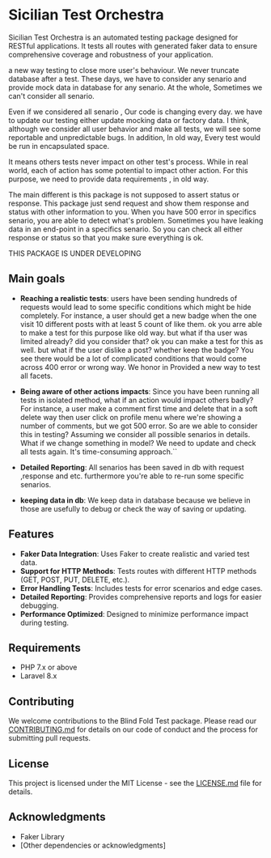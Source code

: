 # Sicilian Test Orchestra

Sicilian Test Orchestra is an automated testing package designed for RESTful applications.
It tests all routes with generated faker data to ensure comprehensive coverage and robustness of your application.

a new way testing to close more user's behaviour. We never truncate database after a test.
These days, we have to consider any senario and provide mock data in database for any senario. At the whole, Sometimes
we can't consider all senario.

Even if we considered all senario , Our code is changing every day. we have to update our testing either update mocking
data or factory data. I think, although we consider all user behavior and make all tests, we will see some reportable
and unpredictable bugs. In addition, In
old way, Every test would be run in encapsulated space.

It means others tests never impact on other test's process. While in real world, each of action has some
potential to impact other action.
For this purpose, we need to provide data requirements , in old way.

The main different is this package is not supposed to assert status or response. This package just send request and show
them response and status with other information to you.
When you have 500 error in specifics senario, you are able to detect what's problem. Sometimes you have leaking data in
an end-point in a specifics senario.
So you can check all either response or status so that you make sure everything is ok.

THIS PACKAGE IS UNDER DEVELOPING

## Main goals

- **Reaching a realistic tests**: users have been sending hundreds of requests would lead to some specific conditions
  which might be hide completely. For instance, a user should get a new badge when the one visit 10 different posts with
  at least 5 count of like them. ok you arre able to make a test for this purpose like old way. but what if tha user was
  limited already?
  did you consider that? ok you can make a test for this as well. but what if the user dislike a post? whether keep the
  badge?
  You see there would be a lot of complicated conditions that would come across 400 error or wrong way. 
  We honor in Provided a new way to test all facets.

- **Being aware of other actions impacts**: Since you have been running all tests in isolated method, what if an action
  would impact
  others badly? For instance, a user make a comment first time and delete that in a soft delete way then user click on
  profile menu where
  we're showing a number of comments, but we got 500 error. So are we able to consider this in testing? Assuming we
  consider
  all possible senarios in details. What if we change something in model? We need to update and check all tests again.
  It's time-consuming approach.``

- **Detailed Reporting**: All senarios has been saved in db with request ,response and etc. furthermore you're able
  to re-run some specific senarios.

- **keeping data in db**: We keep data in database because we believe in those are usefully to debug or check the way of
  saving or updating.

## Features

- **Faker Data Integration**: Uses Faker to create realistic and varied test data.
- **Support for HTTP Methods**: Tests routes with different HTTP methods (GET, POST, PUT, DELETE, etc.).
- **Error Handling Tests**: Includes tests for error scenarios and edge cases.
- **Detailed Reporting**: Provides comprehensive reports and logs for easier debugging.
- **Performance Optimized**: Designed to minimize performance impact during testing.

## Requirements

- PHP 7.x or above
- Laravel 8.x

## Contributing

We welcome contributions to the Blind Fold Test package. Please read our [CONTRIBUTING.md](CONTRIBUTING.md) for details
on our code of conduct and the process for submitting pull requests.

## License

This project is licensed under the MIT License - see the [LICENSE.md](LICENSE.md) file for details.

## Acknowledgments

- Faker Library
- [Other dependencies or acknowledgments]
